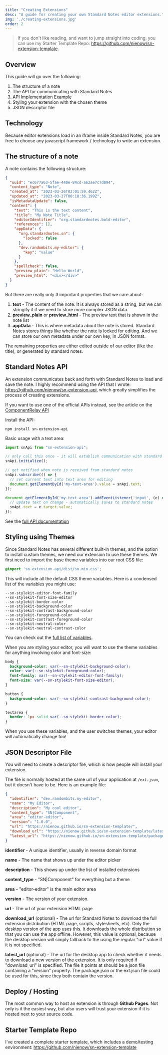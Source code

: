 ```yaml
---
title: "Creating Extensions"
desc: "A guide for creating your own Standard Notes editor extensions."
img: './creating-extensions.jpg'
order: 2
---
```


> If you don't like reading, and want to jump straight into coding, you can use my Starter Template Repo: https://github.com/nienow/sn-extension-template.

## Overview

This guide will go over the following:

1. The structure of a note
2. The API for communicating with Standard Notes
3. API Implementation Example
4. Styling your extension with the chosen theme
5. JSON descriptor file

## Technology

Because editor extensions load in an iframe inside Standard Notes, you are free to choose any javascript framework / technology to write an extension.

## The structure of a note

A note contains the following structure:

```json
{
  "uuid": "ec677a63-5fae-440e-84cd-a62ae7c7d894",
  "content_type": "Note",
  "created_at": "2023-03-26T02:01:59.462Z",
  "updated_at": "2023-03-27T00:18:36.199Z",
  "isMetadataUpdate": false,
  "content": {
    "text": "This is the text content",
    "title": "My Note Title",
    "editorIdentifier": "org.standardnotes.bold-editor",
    "references": [],
    "appData": {
      "org.standardnotes.sn": {
        "locked": false
      },
      "dev.randombits.my-editor": {
        "key": "value"
      }
    },
    "spellcheck": false,
    "preview_plain": "Hello World",
    "preview_html": "<div></div>"
  }
}
```

But there are really only 3 important properties that we care about:

1. **text** - The content of the note. It is always stored as a string, but we can stringify it if we need to store more complex JSON data.
2. **preview_plain** or **preview_html** - The preview text that is shown in the note list
3. **appData** - This is where metadata about the note is stored. Standard Notes stores things like whether the note is locked for editing. And we can store our own metadata under our own key, in JSON format.

The remaining properties are either edited outside of our editor (like the title), or generated by standard notes.

## Standard Notes API

An extension communicates back and forth with Standard Notes to load and save the note. I highly recommend using the API that I wrote: https://github.com/nienow/sn-extension-api, which greatly simplifies the process of creating extensions. 

If you want to use one of the official APIs instead, see the article on the [ComponentRelay API](/standard-notes/component-relay)

Install the API:

```
npm install sn-extension-api
```

Basic usage with a text area:

```typescript
import snApi from "sn-extension-api";

// only call this once - it will establish communication with standard notes
snApi.initialize();

// get notified when note is received from standard notes
snApi.subscribe(() => {
  // set current text into text area for editing
  document.getElementById('my-text-area').value = snApi.text;
});

document.getElementById('my-text-area').addEventListener('input', (e) => {
  // update text on change - automatically saves to standard notes
  snApi.text = e.target.value;
});
```

See the [full API documentation](https://github.com/nienow/sn-extension-api)

## Styling using Themes

Since Standard Notes has several different built-in themes, and the option to install custom themes,
we need our extension to use these themes. We first need to import the base theme variables into our root CSS file:

```css
@import 'sn-extension-api/dist/sn.min.css';
```

This will include all the default CSS theme variables. Here is a condensed list of the variables you might use:

```
--sn-stylekit-editor-font-family
--sn-stylekit-font-size-editor
--sn-stylekit-border-color
--sn-stylekit-background-color
--sn-stylekit-contrast-background-color
--sn-stylekit-foreground-color
--sn-stylekit-contrast-foreground-color
--sn-stylekit-neutral-color
--sn-stylekit-neutral-contrast-color
```

You can check out the [full list of variables](https://github.com/standardnotes/StyleKit/blob/main/src/css/main.scss).

When you are styling your editor, you will want to use the theme variables for anything involving color and font-size:

```css
body {
  background-color: var(--sn-stylekit-background-color);
  color: var(--sn-stylekit-foreground-color);
  font-family: var(--sn-stylekit-editor-font-family);
  font-size: var(--sn-stylekit-font-size-editor);
}

button {
  background-color: var(--sn-stylekit-contrast-background-color);
}

textarea {
  border: 1px solid var(--sn-stylekit-border-color);
}
```

When you use these variables, and the user switches themes, your editor will automatically change too!

## JSON Descriptor File

You will need to create a descriptor file, which is how people will install your extension.

The file is normally hosted at the same url of your application at `/ext.json`, but it doesn't have to be.
Here is an example file:

```json
{
  "identifier": "dev.randombits.my-editor",
  "name": "My Editor",
  "description": "My cool editor",
  "content_type": "SN|Component",
  "area": "editor-editor",
  "version": "1.0.0",
  "url": "https://nienow.github.io/sn-extension-template/",
  "download_url": "https://nienow.github.io/sn-extension-template/latest.zip",
  "latest_url": "https://nienow.github.io/sn-extension-template/package.json"
}
```

**identifier** - A unique identifier, usually in reverse domain format

**name** - The name that shows up under the editor picker

**description** - This shows up under the list of installed extensions

**content_type** - "SN|Component" for everything but a theme

**area** - "editor-editor" is the main editor area

**version** - The version of your extension.

**url** - The url of your extension HTML page

**download_url** (optional) - The url for Standard Notes to download the full extension distribution (HTML page, scripts, stylesheets, etc).
Only the desktop version of the app uses this. It downloads the whole distribution so that you can use the app offline.
However, this value is optional, because the desktop version will simply fallback to the using the regular "url" value if it is not specified.

**latest_url** (optional) - The url for the desktop app to check whether it needs to download a new version of the extension.
It is only required if "download_url" is specified. The file it points at should be a json file containing a "version" property.
The package.json or the ext.json file could be used for this, since they both contain the version.

## Deploy / Hosting

The most common way to host an extension is through **Github Pages**. Not only is it the easiest way, but also users will trust your extension if it is hosted next to your source code.

## Starter Template Repo

I've created a complete starter template, which includes a demo/testing environment: https://github.com/nienow/sn-extension-template
